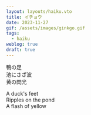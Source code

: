 ```yaml
---
layout: layouts/haiku.vto
title: イチョウ
date: 2023-11-27
gif: /assets/images/ginkgo.gif
tags:
  - haiku
weblog: true
draft: true
---
```


<!-- jp -->

鴨の足
<br> 池にさざ波
<br> 黄の閃光

<!-- endjp -->

<!-- en -->

A duck's feet
<br> Ripples on the pond
<br> A flash of yellow

<!-- enden -->
